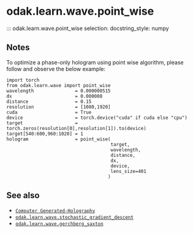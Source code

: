 # odak.learn.wave.point_wise

::: odak.learn.wave.point_wise
    selection:
        docstring_style: numpy

## Notes

To optimize a phase-only hologram using point wise algorithm, please follow and observe the below example:

```
import torch
from odak.learn.wave import point_wise
wavelength               = 0.000000515
dx                       = 0.000008
distance                 = 0.15
resolution               = [1080,1920]
cuda                     = True
device                   = torch.device("cuda" if cuda else "cpu")
target                   = torch.zeros(resolution[0],resolution[1]).to(device)
target[540:600,960:1020] = 1
hologram                 = point_wise(
                                      target,
                                      wavelength,
                                      distance,
                                      dx,
                                      device,
                                      lens_size=401
                                     )
```

## See also

* [`Computer Generated-Holography`](../../../cgh.md)
* [`odak.learn.wave.stochastic_gradient_descent`](stochastic_gradient_descent.md)
* [`odak.learn.wave.gerchberg_saxton`](gerchberg_saxton.md)
